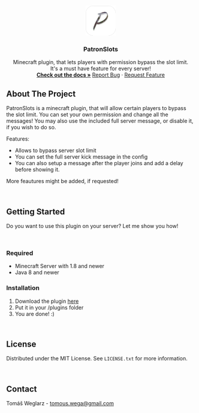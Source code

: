 <a name="readme-top"></a>


<!-- PROJECT LOGO -->
<br />
<div align="center">
  <a href="https://github.com/ThomasWega/PatronSlots">
    <img src="images/PatronSlots-icon.png" alt="Logo" width="80" height="80">
  </a>

  <h3 align="center">PatronSlots</h3>

  <p align="center">
    Minecraft plugin, that lets players with permission bypass the slot limit.
    <br />
    It's a must have feature for every server!
    <br />
    <a href="https://github.com/ThomasWega/PatronSlot"><strong>Check out the docs »</strong></a>
    <a href="https://github.com/ThomasWega/PatronSlot/issues">Report Bug</a>
    ·
    <a href="https://github.com/ThomasWega/PatronSlot/issues">Request Feature</a>
  </p>
</div>


<!-- ABOUT THE PROJECT -->
## About The Project

PatronSlots is a minecraft plugin, that will allow certain players to bypass the slot limit. You can set your own permission and change all the messages! You may also use the included full server message, or disable it, if you wish to do so.

Features:
* Allows to bypass server slot limit
* You can set the full server kick message in the config
* You can also setup a message after the player joins and add a delay before showing it.

More feautures might be added, if requested!

<br />
    
<!-- GETTING STARTED -->
## Getting Started

Do you want to use this plugin on your server? Let me show you how!

<br />

### Required

* Minecraft Server with 1.8 and newer
* Java 8 and newer


### Installation

1. Download the plugin [here](releases)
2. Put it in your /plugins folder
3. You are done! :)

<br />

<!-- LICENSE -->
## License

Distributed under the MIT License. See `LICENSE.txt` for more information.

<br />

<!-- CONTACT -->
## Contact

Tomáš Weglarz - tomous.wega@gmail.com
